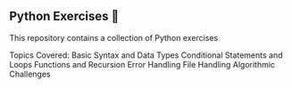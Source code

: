 ## Python Exercises 🐍
This repository contains a collection of Python exercises

Topics Covered:
Basic Syntax and Data Types
Conditional Statements and Loops
Functions and Recursion
Error Handling
File Handling
Algorithmic Challenges
